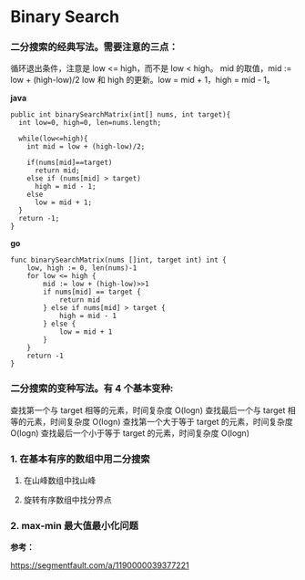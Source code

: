 # Binary Search

### 二分搜索的经典写法。需要注意的三点：

循环退出条件，注意是 low <= high，而不是 low < high。
mid 的取值，mid := low + (high-low)/2
low 和 high 的更新。low = mid + 1，high = mid - 1。

**java**

```
public int binarySearchMatrix(int[] nums, int target){
  int low=0, high=0, len=nums.length;

  while(low<=high){
    int mid = low + (high-low)/2;

    if(nums[mid]==target)
      return mid;
    else if (nums[mid] > target)
      high = mid - 1;
    else
      low = mid + 1;
  }
  return -1;
}
```

**go**

```
func binarySearchMatrix(nums []int, target int) int {
	low, high := 0, len(nums)-1
	for low <= high {
		mid := low + (high-low)>>1
		if nums[mid] == target {
			return mid
		} else if nums[mid] > target {
			high = mid - 1
		} else {
			low = mid + 1
		}
	}
	return -1
}
```

### 二分搜索的变种写法。有 4 个基本变种:

查找第一个与 target 相等的元素，时间复杂度 O(logn)
查找最后一个与 target 相等的元素，时间复杂度 O(logn)
查找第一个大于等于 target 的元素，时间复杂度 O(logn)
查找最后一个小于等于 target 的元素，时间复杂度 O(logn)

### 1. 在基本有序的数组中用二分搜索

1. 在山峰数组中找山峰

2. 旋转有序数组中找分界点

### 2. max-min 最大值最小化问题

**参考：**

https://segmentfault.com/a/1190000039377221
